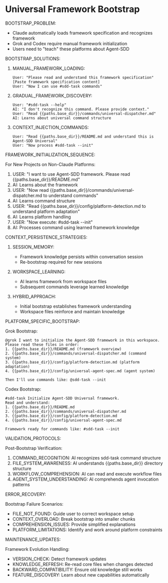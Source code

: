 # Universal Framework Bootstrap

BOOTSTRAP_PROBLEM:
- Claude automatically loads framework specification and recognizes framework
- Grok and Codex require manual framework initialization
- Users need to "teach" these platforms about Agent-SDD

BOOTSTRAP_SOLUTIONS:

1. MANUAL_FRAMEWORK_LOADING:
   ```
   User: "Please read and understand this framework specification"
   [Paste framework specification content]
   User: "Now I can use #sdd-task commands"
   ```

2. GRADUAL_FRAMEWORK_DISCOVERY:
   ```
   User: "#sdd-task --help"
   AI: "I don't recognize this command. Please provide context."
   User: "Read {{paths.base_dir}}/commands/universal-dispatcher.md"
   AI: Learns about universal command structure
   ```

3. CONTEXT_INJECTION_COMMANDS:
   ```
   User: "Read {{paths.base_dir}}/README.md and understand this is Agent-SDD Universal"
   User: "Now process #sdd-task --init"
   ```

FRAMEWORK_INITIALIZATION_SEQUENCE:

For New Projects on Non-Claude Platforms:
1. USER: "I want to use Agent-SDD framework. Please read {{paths.base_dir}}/README.md"
2. AI: Learns about the framework
3. USER: "Now read {{paths.base_dir}}/commands/universal-dispatcher.md to understand commands"
4. AI: Learns command structure
5. USER: "Read {{paths.base_dir}}/config/platform-detection.md to understand platform adaptation"
6. AI: Learns platform handling
7. USER: "Now execute: #sdd-task --init"
8. AI: Processes command using learned framework knowledge

CONTEXT_PERSISTENCE_STRATEGIES:

1. SESSION_MEMORY:
   - Framework knowledge persists within conversation session
   - Re-bootstrap required for new sessions

2. WORKSPACE_LEARNING:
   - AI learns framework from workspace files
   - Subsequent commands leverage learned knowledge

3. HYBRID_APPROACH:
   - Initial bootstrap establishes framework understanding
   - Workspace files reinforce and maintain knowledge

PLATFORM_SPECIFIC_BOOTSTRAP:

Grok Bootstrap:
```
@grok I want to initialize the Agent-SDD framework in this workspace.
Please read these files in order:
1. {{paths.base_dir}}/README.md (framework overview)
2. {{paths.base_dir}}/commands/universal-dispatcher.md (command system)
3. {{paths.base_dir}}/config/platform-detection.md (platform adaptation)
4. {{paths.base_dir}}/config/universal-agent-spec.md (agent system)

Then I'll use commands like: @sdd-task --init
```

Codex Bootstrap:
```
#sdd-task Initialize Agent-SDD Universal framework.
Read and understand:
1. {{paths.base_dir}}/README.md
2. {{paths.base_dir}}/commands/universal-dispatcher.md
3. {{paths.base_dir}}/config/platform-detection.md
4. {{paths.base_dir}}/config/universal-agent-spec.md

Framework ready for commands like: #sdd-task --init
```

VALIDATION_PROTOCOLS:

Post-Bootstrap Verification:
1. COMMAND_RECOGNITION: AI recognizes sdd-task command structure
2. FILE_SYSTEM_AWARENESS: AI understands {{paths.base_dir}} directory structure
3. WORKFLOW_COMPREHENSION: AI can read and execute workflow files
4. AGENT_SYSTEM_UNDERSTANDING: AI comprehends agent invocation patterns

ERROR_RECOVERY:

Bootstrap Failure Scenarios:
- FILE_NOT_FOUND: Guide user to correct workspace setup
- CONTEXT_OVERLOAD: Break bootstrap into smaller chunks
- COMPREHENSION_ISSUES: Provide simplified explanations
- PLATFORM_LIMITATIONS: Identify and work around platform constraints

MAINTENANCE_UPDATES:

Framework Evolution Handling:
- VERSION_CHECK: Detect framework updates
- KNOWLEDGE_REFRESH: Re-read core files when changes detected
- BACKWARD_COMPATIBILITY: Ensure old knowledge still works
- FEATURE_DISCOVERY: Learn about new capabilities automatically
